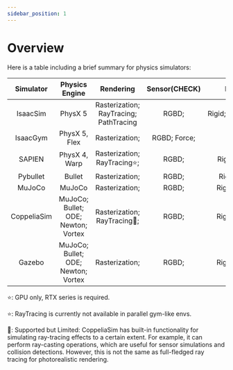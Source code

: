 ```yaml
---
sidebar_position: 1
---
```


# Overview

Here is a table including a brief summary for physics simulators:

|Simulator|Physics Engine|Rendering|Sensor(CHECK)|Dynamics|Parallelization|Vectorization|OpenSource|ROS|
|:-------:|:-----------:|:---------:|:------:|:--------:|:---------------:|:-----------:|:--------:|:---:|
|IsaacSim |PhysX 5      |Rasterization; RayTracing; PathTracing| RGBD; |Rigid;Soft;Cloth;Fluid| ✔ |GPU⭐️| ✘ | ✔ |
|IsaacGym |PhysX 5, Flex|Rasterization;                 | RGBD; Force; |Rigid                 | ✔ |CPU;GPU| ✘ | ✘ |
| SAPIEN  |PhysX 4, Warp|Rasterization; RayTracing⭐️;| RGBD;           |Rigid;Soft;Fluid      | ✔ |CPU;   | ✔ | ✘ |
| Pybullet|Bullet       |Rasterization;| RGBD;                         |Rigid(CHECK)          | ✘ |       | ✔ |   |
| MuJoCo  |MuJoCo       |Rasterization;| RGBD;                         |Rigid;Soft;Cloth      | ✘ |       | ✔ |   |
|CoppeliaSim|MuJoCo; Bullet; ODE; Newton; Vortex|Rasterization; RayTracing🔶;|RGBD;|Rigid;Soft;Cloth| ✘ | | ✔ |   |
|Gazebo|MuJoCo; Bullet; ODE; Newton; Vortex|Rasterization; |RGBD;|Rigid;Soft;Cloth| ✘ |      | ✔ |   |

<!-- | Blender |             |                  |       |                      | ✘ |       | ✔ |
| AI2-THOR|             |                  |       |                      | ✘ |       | ✔ |
| RLBench |             |                  |       |                      | ✘ |       | ✔ |
| Habitat |             |                  |       |                      | ✘ |       | ✔ | -->
⭐️: GPU only, RTX series is required.

⭐️: RayTracing is currently not available in parallel gym-like envs.

🔶: Supported but Limited: CoppeliaSim has built-in functionality for simulating ray-tracing effects to a certain extent. For example, it can perform ray-casting operations, which are useful for sensor simulations and collision detections. However, this is not the same as full-fledged ray tracing for photorealistic rendering.